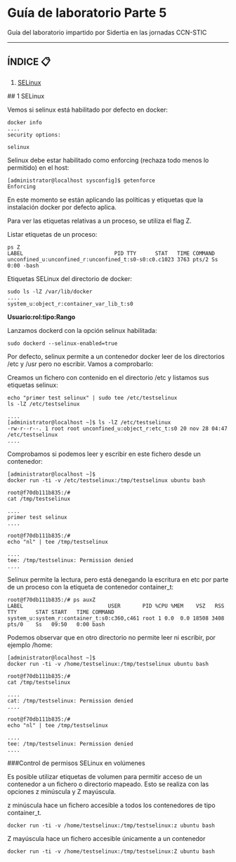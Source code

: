 # Guía de laboratorio Parte 5
Guía del laboratorio impartido por Sidertia en las jornadas CCN-STIC
***
## ÍNDICE 📋
1. [SELinux](#id1)

<div id='id1'></div>
## 1 SELinux

Vemos si selinux está habilitado por defecto en docker:
````
docker info
....
security options:

selinux
````

Selinux debe estar habilitado como enforcing (rechaza todo menos lo permitido) en el host:
````
[administrator@localhost sysconfig]$ getenforce
Enforcing
````

En este momento se están aplicando las políticas y etiquetas que la instalación docker por defecto aplica.

Para ver las etiquetas relativas a un proceso, se utiliza el flag Z.

Listar etiquetas de un proceso:
````
ps Z
LABEL                             PID TTY      STAT   TIME COMMAND
unconfined_u:unconfined_r:unconfined_t:s0-s0:c0.c1023 3763 pts/2 Ss   0:00 -bash

````

Etiquetas SELinux del directorio de docker:
````
sudo ls -lZ /var/lib/docker
....
system_u:object_r:container_var_lib_t:s0
````
**Usuario:rol:tipo:Rango**

Lanzamos dockerd con la opción selinux habilitada:
````
sudo dockerd --selinux-enabled=true
````

Por defecto, selinux permite a un contenedor docker leer de los directorios /etc y /usr pero no escribir.
Vamos a comprobarlo:

Creamos un fichero con contenido en el directorio /etc y listamos sus etiquetas selinux:
````
echo "primer test selinux" | sudo tee /etc/testselinux
ls -lZ /etc/testselinux

....
[administrator@localhost ~]$ ls -lZ /etc/testselinux
-rw-r--r--. 1 root root unconfined_u:object_r:etc_t:s0 20 nov 28 04:47 /etc/testselinux
....
````

Comprobamos si podemos leer y escribir en este fichero desde un contenedor:
````
[administrator@localhost ~]$
docker run -ti -v /etc/testselinux:/tmp/testselinux ubuntu bash

root@f70db111b835:/#
cat /tmp/testselinux

....
primer test selinux
....

root@f70db111b835:/#
echo "nl" | tee /tmp/testselinux

....
tee: /tmp/testselinux: Permission denied
....
````

Selinux permite la lectura, pero está denegando la escritura en etc por parte de un proceso con la etiqueta de contenedor container_t:

````
root@f70db111b835:/# ps auxZ
LABEL                           USER       PID %CPU %MEM    VSZ   RSS TTY      STAT START   TIME COMMAND
system_u:system_r:container_t:s0:c360,c461 root 1 0.0  0.0 18508 3408 pts/0    Ss   09:50   0:00 bash

````

Podemos observar que en otro directorio no permite leer ni escribir, por ejemplo /home:
```
[administrator@localhost ~]$
docker run -ti -v /home/testselinux:/tmp/testselinux ubuntu bash

root@f70db111b835:/#
cat /tmp/testselinux

....
cat: /tmp/testselinux: Permission denied
....

root@f70db111b835:/#
echo "nl" | tee /tmp/testselinux

....
tee: /tmp/testselinux: Permission denied
....
```


###Control de permisos SELinux en volúmenes

Es posible utilizar etiquetas de volumen para permitir acceso de un contenedor a un fichero o directorio mapeado. 
Esto se realiza con las opciones z minúscula y Z mayúscula.

z minúscula  hace un fichero accesible a todos los contenedores de tipo container_t.

````
docker run -ti -v /home/testselinux:/tmp/testselinux:z ubuntu bash
````

Z mayúscula hace un fichero accesible únicamente a un contenedor

````
docker run -ti -v /home/testselinux:/tmp/testselinux:Z ubuntu bash
````
